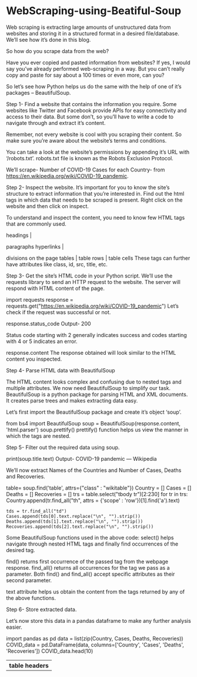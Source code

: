 # WebScraping-using-Beatiful-Soup


Web scraping is extracting large amounts of unstructured data from websites and storing it in a structured format in a desired file/database. We’ll see how it’s done in this blog.

So how do you scrape data from the web?

Have you ever copied and pasted information from websites?
If yes, I would say you’ve already performed web-scraping in a way. But you can’t really copy and paste for say about a 100 times or even more, can you?

So let’s see how Python helps us do the same with the help of one of it’s packages – BeautifulSoup.

Step 1- Find a website that contains the information you require.
Some websites like Twitter and Facebook provide APIs for easy connectivity and access to their data. But some don’t, so you’ll have to write a code to navigate through and extract it’s content.

Remember, not every website is cool with you scraping their content. So make sure you’re aware about the website’s terms and conditions.

You can take a look at the website’s permissions by appending it’s URL with ‘/robots.txt’.
robots.txt file is known as the Robots Exclusion Protocol.

We’ll scrape-
Number of COVID-19 Cases for each Country-
from https://en.wikipedia.org/wiki/COVID-19_pandemic.

Step 2- Inspect the website.
It’s important for you to know the site’s structure to extract information that you’re interested in. Find out the html tags in which data that needs to be scraped is present.
Right click on the website and then click on inspect.

To understand and inspect the content, you need to know few HTML tags that are commonly used.
<head> headings | <p> paragraphs
<a> hyperlinks | <div> divisions on the page
<table> tables | <th> table headers
<tr> table rows | <tr> table cells
These tags can further have attributes like class, id, src, title, etc.



Step 3- Get the site’s HTML code in your Python script.
We’ll use the requests library to send an HTTP request to the website. The server will respond with HTML content of the page.

import requests 
response = requests.get("https://en.wikipedia.org/wiki/COVID-19_pandemic")
Let’s check if the request was successful or not.

response.status_code
Output- 200

Status code starting with 2 generally indicates success and codes starting with 4 or 5 indicates an error.

response.content
The response obtained will look similar to the HTML content you inspected.

Step 4- Parse HTML data with BeautifulSoup

The HTML content looks complex and confusing due to nested tags and multiple attributes. We now need BeautifulSoup to simplify our task.
BeautifulSoup is a python package for parsing HTML and XML documents. It creates parse trees and makes extracting data easy.

Let’s first import the BeautifulSoup package and create it’s object ‘soup’.

from bs4 import BeautifulSoup
soup = BeautifulSoup(response.content, 'html.parser')
soup.prettify()
prettify() function helps us view the manner in which the tags are nested.

Step 5- Filter out the required data using soup.


print(soup.title.text)
Output- COVID-19 pandemic — Wikipedia

We’ll now extract Names of the Countries and Number of Cases, Deaths and Recoveries.

table= soup.find('table', attrs={"class" : "wikitable"})
Country = []
Cases = []
Deaths = []
Recoveries = []
trs = table.select("tbody tr")[2:230]
for tr in trs:
    Country.append(tr.find_all("th", attrs = {'scope' : 'row'})[1].find('a').text) 
    
    tds = tr.find_all("td")
    Cases.append(tds[0].text.replace("\n", "").strip())
    Deaths.append(tds[1].text.replace("\n", "").strip())
    Recoveries.append(tds[2].text.replace("\n", "").strip())

    
Some BeautifulSoup functions used in the above code:
select() helps navigate through nested HTML tags and finally find occurrences of the desired tag.

find() returns first occurrence of the passed tag from the webpage response.
find_all() returns all occurrences for the tag we pass as a parameter.
Both find() and find_all() accept specific attributes as their second parameter.

text attribute helps us obtain the content from the tags returned by any of the above functions.

Step 6- Store extracted data.

Let’s now store this data in a pandas dataframe to make any further analysis easier.

import pandas as pd
data = list(zip(Country, Cases, Deaths, Recoveries))
COVID_data = pd.DataFrame(data, columns=['Country', 'Cases', 'Deaths', 'Recoveries'])
COVID_data.head(10)
